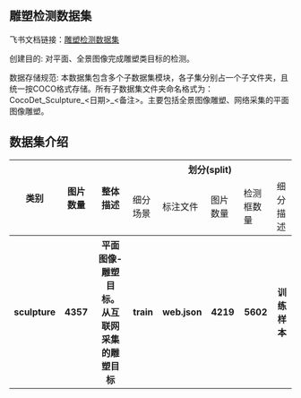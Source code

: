 
## 雕塑检测数据集
飞书文档链接：[雕塑检测数据集 ](https://arashivision.feishu.cn/wiki/wikcn7sPe5z1DX3EeJuqspNChCd)  


创建目的: 对平面、全景图像完成雕塑类目标的检测。

数据存储规范: 本数据集包含多个子数据集模块，各子集分别占一个子文件夹，且统一按COCO格式存储。所有子数据集文件夹命名格式为：CocoDet_Sculpture_<日期>_<备注>。主要包括全景图像雕塑、网络采集的平面图像雕塑。

## 数据集介绍

<table>
    <tr>
        <th rowspan="2"> 类别 </th> 
        <th rowspan="2"> 图片数量 </th> 
        <th rowspan="2"> 整体描述 </th> 
        <th colspan="5"> 划分(split) </th>  
    </tr>
    <tr> 
        <td> 细分场景 </td>
        <td> 标注文件 </td>
        <td> 图片数量 </td>
        <td> 检测框数量 </td>
        <td> 细分描述 </td>
    </tr>
    <tr> 
        <th> sculpture  </th>  
        <th> 4357 </th> 
        <th> 平面图像-雕塑目标。从互联网采集的雕塑目标  </th> 
        <th> train  </th> 
        <th> web.json  </th>  
        <th> 4219 </th> 
        <th> 5602 </th> 
        <th> 训练样本  </th>   
    </tr>
</table>
